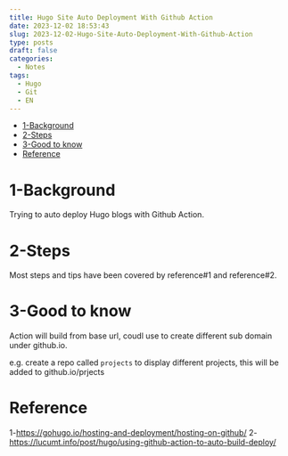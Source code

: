 ```yaml
---
title: Hugo Site Auto Deployment With Github Action
date: 2023-12-02 18:53:43
slug: 2023-12-02-Hugo-Site-Auto-Deployment-With-Github-Action
type: posts
draft: false
categories: 
  - Notes
tags:
  - Hugo
  - Git
  - EN
---
```


- [1-Background](#1-background)
- [2-Steps](#2-steps)
- [3-Good to know](#3-good-to-know)
- [Reference](#reference)

# 1-Background
Trying to auto deploy Hugo blogs with Github Action. 

# 2-Steps
Most steps and tips have been covered by reference#1 and reference#2.

# 3-Good to know
Action will build from base url, coudl use to create different sub domain under github.io.

e.g. create a repo called `projects` to display different projects, this will be added to github.io/prjects

# Reference
1-https://gohugo.io/hosting-and-deployment/hosting-on-github/
2-https://lucumt.info/post/hugo/using-github-action-to-auto-build-deploy/